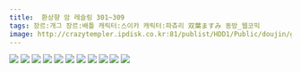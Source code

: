 ```yaml
---
title:  환상향 암 레슬링 301~309
tags: 장르:개그 장르:배틀 캐릭터:스이카 캐릭터:파츄리 双葉ますみ 동방_웹코믹
image: http://crazytempler.ipdisk.co.kr:81/publist/HDD1/Public/doujin/ghap/5759/001.jpg
---
```

<img src="http://crazytempler.ipdisk.co.kr:81/publist/HDD1/Public/doujin/ghap/5759/001.jpg">
<img src="http://crazytempler.ipdisk.co.kr:81/publist/HDD1/Public/doujin/ghap/5759/002.jpg">
<img src="http://crazytempler.ipdisk.co.kr:81/publist/HDD1/Public/doujin/ghap/5759/003.jpg">
<img src="http://crazytempler.ipdisk.co.kr:81/publist/HDD1/Public/doujin/ghap/5759/004.jpg">
<img src="http://crazytempler.ipdisk.co.kr:81/publist/HDD1/Public/doujin/ghap/5759/005.jpg">
<img src="http://crazytempler.ipdisk.co.kr:81/publist/HDD1/Public/doujin/ghap/5759/006.jpg">
<img src="http://crazytempler.ipdisk.co.kr:81/publist/HDD1/Public/doujin/ghap/5759/007.jpg">
<img src="http://crazytempler.ipdisk.co.kr:81/publist/HDD1/Public/doujin/ghap/5759/008.jpg">
<img src="http://crazytempler.ipdisk.co.kr:81/publist/HDD1/Public/doujin/ghap/5759/009.jpg">
<img src="http://crazytempler.ipdisk.co.kr:81/publist/HDD1/Public/doujin/ghap/5759/010.jpg">
<img src="http://crazytempler.ipdisk.co.kr:81/publist/HDD1/Public/doujin/ghap/5759/011.jpg">
